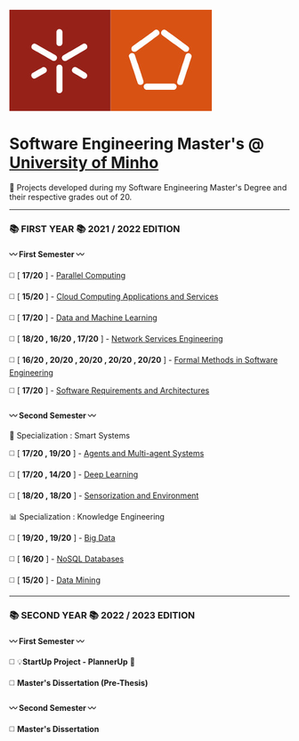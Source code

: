 ![alt text](https://github.com/L-Pinto/UMinho-LEI/blob/main/UM_logo.jpg)

# Software Engineering Master's @ [University of Minho](https://www.uminho.pt/EN/)
   :large_orange_diamond: Projects developed during my Software Engineering Master's Degree and their respective grades out of 20.

***

### :books: FIRST YEAR :books:	      2021 / 2022 EDITION

#### :wavy_dash: First Semester :wavy_dash:
:white_medium_square: [ **17/20** ] - [Parallel Computing](https://github.com/L-Pinto/UMinho-MEI/tree/main/I/CP)

:white_medium_square: [ **15/20** ] - [Cloud Computing Applications and Services](https://github.com/L-Pinto/UMinho-MEI/tree/main/I/ASCN)

:white_medium_square: [ **17/20** ] - [Data and Machine Learning](https://github.com/L-Pinto/UMinho-MEI/tree/main/I/DAA)

:white_medium_square: [ **18/20 , 16/20 , 17/20** ] - [Network Services Engineering](https://github.com/L-Pinto/UMinho-MEI/tree/main/I/ESR)

:white_medium_square: [ **16/20 , 20/20 , 20/20 , 20/20 , 20/20** ] - [Formal Methods in Software Engineering](https://github.com/L-Pinto/UMinho-MEI/tree/main/I/MFES)

:white_medium_square: [ **17/20** ] - [Software Requirements and Architectures](https://github.com/L-Pinto/UMinho-MEI/tree/main/I/RAS)

#### :wavy_dash: Second Semester :wavy_dash:

🧠 Specialization  : Smart Systems

:white_medium_square: [ **17/20 , 19/20** ] - [Agents and Multi-agent Systems](https://github.com/L-Pinto/UMinho-MEI/tree/main/II/SMA)

:white_medium_square: [ **17/20 , 14/20** ] - [Deep Learning](https://github.com/L-Pinto/UMinho-MEI/tree/main/II/DL)

:white_medium_square: [ **18/20 , 18/20** ] - [Sensorization and Environment](https://github.com/L-Pinto/UMinho-MEI/tree/main/II/S&A)



📊 Specialization  : Knowledge Engineering

:white_medium_square: [ **19/20 , 19/20** ] - [Big Data](https://github.com/L-Pinto/UMinho-MEI/tree/main/II/BD)

:white_medium_square: [ **16/20** ] - [NoSQL Databases](https://github.com/L-Pinto/UMinho-MEI/tree/main/II/BDN)

:white_medium_square: [ **15/20** ] - [Data Mining](https://github.com/L-Pinto/UMinho-MEI/tree/main/II/DM)


***

### :books: SECOND YEAR :books:	      2022 / 2023 EDITION

#### :wavy_dash: First Semester :wavy_dash:
:white_medium_square: 💡**StartUp Project - PlannerUp** 🚀

:white_medium_square: **Master's Dissertation (Pre-Thesis)**

#### :wavy_dash: Second Semester :wavy_dash:
:white_medium_square: **Master's Dissertation** 

